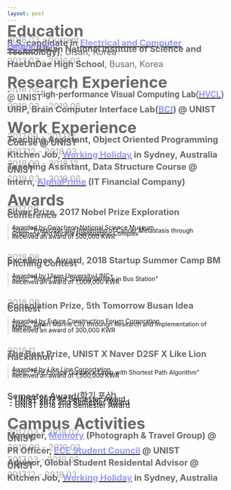 ```yaml
---
layout: post
---
```

<span style="line-height:50%">
  
<p align="left"><strong><span style="color: #696969;"><span style="font-size: 36px;">Education</span></span></strong></p>
<p align="left"><span style="color: #a9a9a9;"><span style="font-size: 20px;">2016.03 -&nbsp;Current</span></span><br /> <span style="font-size: 20px;"><span style="color: #696969;"><strong>B.S. candidate in</strong></span><span style="color: #a9a9a9;">&nbsp;</span><strong><a href="http://ece.unist.ac.kr/"><span style="color: #9999ff;">Electrical and Computer Engineering</span></a><span style="color: #9999ff;">&nbsp;</span></strong></span><br /> <span style="font-size: 20px;"><strong><a href="http://unist.ac.kr"><span style="color: #9999ff;">UNIST</span></a></strong><span style="color: #9999ff;"><strong>&nbsp;</strong></span><span style="color: #696969;"><strong>(Ulsan National Institute of Science and Technology)</strong>, Ulsan, Korea</span></span></p>
<p align="left"><span style="color: #a9a9a9;"><span style="font-size: 20px;">2013.03 -&nbsp;2016.02</span></span><br /> <span style="color: #696969;"><span style="font-size: 20px;"><strong>HaeUnDae High School</strong>, Busan, Korea</span></span></p>
<p align="left">&nbsp;</p>
<p align="left"><span style="color: #696969;"><span style="font-size: 36px;"><strong>Research Experience</strong></span></span></p>
<p align="left"><span style="color: #a9a9a9;"><span style="font-size: 20px;">2016.06&nbsp;- 2016.12</span></span><br /> <span style="font-size: 20px;"><strong><span style="color: #696969;">Intern,&nbsp;</span><span style="font-family: Roboto, 'Helvetica Neue', sans-serif; text-align: justify; background-color: #ffffff;"><span style="color: #696969;">High-performance Visual Computing Lab(</span><a href="http://hvcl.unist.ac.kr/"><span style="color: #9999ff;">HVCL</span></a><span style="color: #696969;">) @ UNIST</span></span></strong><span style="color: #696969;">&nbsp;</span></span></p>
<p align="left"><span style="color: #a9a9a9;"><span style="font-size: 20px;">2019.03&nbsp;- 2019.06</span></span><br /> <span style="font-size: 20px;"><span style="color: #696969;"><strong>UIRP, Brain Computer Interface Lab(</strong></span><strong><a href="http://bci.unist.ac.kr/"><span style="color: #9999ff;">BCI</span></a><span style="color: #696969;">) @ UNIST</span></strong></span></p>
<p align="left">&nbsp;</p>
<p align="left"><strong><span style="color: #696969;"><span style="font-size: 36px;">Work Experience</span></span></strong></p>
<p align="left"><span style="color: #a9a9a9;"><span style="font-size: 20px;">2017.09&nbsp;- 2017.12</span></span><br /> <span style="font-size: 20px;"><strong><span style="color: #696969;">Teaching Assistant, Object Oriented Programming Course @ UNIST</span></strong></span></p>
<p align="left"><span style="color: #a9a9a9;"><span style="font-size: 20px;">2017.12&nbsp;- 2018.03</span></span><br /> <span style="font-size: 20px;"><strong><span style="color: #696969;">Kitchen Job, </span><a href="http://whic.mofa.go.kr/eng/"><span style="color: #9999ff;">Working Holiday</span></a></strong></span><span style="font-size: 20px;"><strong><span style="color: #9999ff;">&nbsp;</span><span style="color: #696969;">in Sydney, Australia</span></strong></span></p>
<p align="left"><span style="font-size: 20px; color: #a9a9a9;">2018.09&nbsp;- 2018.12</span><br /> <span style="font-size: 20px;"><strong><span style="color: #696969;">Teaching Assistant, Data Structure Course&nbsp;</span></strong></span><span style="font-size: 20px;"><strong><span style="color: #696969;">@ UNIST</span></strong></span></p>
<p align="left"><span style="color: #a9a9a9;"><span style="font-size: 20px;">2019.03 - 2019.06</span></span><br /> <span style="font-size: 20px;"><strong><span style="color: #696969;">Intern,</span><span style="color: #808080;">&nbsp;</span><a href="http://alphaprime.co.kr"><span style="color: #9999ff;">AlphaPrime</span></a><span style="color: #696969;">&nbsp;(IT Financial&nbsp;Company)</span></strong></span></p>
<p align="left">&nbsp;</p>
<p align="left"><strong><span style="color: #696969;"><span style="font-size: 36px;">Awards</span></span></strong></p>
<p align="left"><span style="color: #a9a9a9;"><span style="font-size: 20px;">2017.09</span></span><br /> <span style="color: #696969;"><span style="font-size: 20px;"><strong>Silver Prize, 2017 Nobel Prize Exploration Conference</strong></span></span></p>
<p style="border-left: 0.3em solid #EAEAEA; padding: 0.5em;">Awarded by Gwacheon National Science Museum<br /> Topic: "Prediction and Prevention of Cancer Metastasis&nbsp;through Graphene and Micelle&nbsp;Haemostatic Complex"&nbsp;<br /> Received an award of 500,000 KWR</p>
<p>&nbsp;</p>
<p align="left"><span style="color: #a9a9a9;"><span style="font-size: 20px;">2018.08</span></span><br /> <span style="color: #696969;"><span style="font-size: 20px;"><strong>Excellence Award, 2018 Startup Summer Camp BM Pitching Contest</strong></span></span></p>
<p style="border-left: 0.3em solid #EAEAEA; padding: 0.5em;">Awarded by Ulsan University LINC+<br /> Topic: "Power Bank Sharing Service in Bus Station"<br /> Received an award of 1,000,000 KWR</p>
<p>&nbsp;</p>
<p align="left"><span style="color: #a9a9a9;"><span style="font-size: 20px;">2018.09</span></span><br /> <span style="color: #696969;"><span style="font-size: 20px;"><strong>Consolation Prize,&nbsp;5th Tomorrow Busan Idea Contest</strong></span></span></p>
<p style="border-left: 0.3em solid #EAEAEA; padding: 0.5em;">Awarded by Future Construction Forum Corporation<br /> Topic: "Smart Marine City throungh Research and Implementation of Marine IoT"<br /> Received an award of 300,000 KWR</p>
<p>&nbsp;</p>
<p align="left"><span style="color: #a9a9a9;"><span style="font-size: 20px;">2018.11</span></span><br /> <span style="color: #696969;"><span style="font-size: 20px;"><strong>The Best&nbsp;Prize, UNIST X Naver D2SF X Like Lion Hackathon</strong></span></span></p>
<p style="border-left: 0.3em solid #EAEAEA; padding: 0.5em;">Awarded by Like Lion Corportation<br /> Topic: "Fire Escape Guidance Lamp with Shortest Path&nbsp;Algorithm"<br /> Received an award of 1,500,000 KWR</p>
<p>&nbsp;</p>
<p><span style="color: #696969;"><span style="font-size: 20px;"><strong>Semester Award(학기 포상)</strong></span></span><br /> <span style="font-size: 17px;">&nbsp;-&nbsp;UNIST 2017 1st&nbsp;Semester Award</span><br /> <span style="font-size: 17px;">&nbsp;-&nbsp;UNIST 2017&nbsp;2nd Semester Award<br /> &nbsp;-&nbsp;UNIST 2018&nbsp;2nd Semester Award</span></p>
<p>&nbsp;</p>
<p align="left"><strong><span style="color: #696969;"><span style="font-size: 36px;">Campus Activities</span></span></strong></p>
<p align="left"><span style="color: #a9a9a9;"><span style="font-size: 20px;">2017.03&nbsp;- 2018.02</span></span><br /> <span style="font-size: 20px;"><strong><span style="color: #696969;">Manager, </span><a style="color: #9999ff;" href="https://www.facebook.com/groups/326115774135063/">Memory</a><span style="color: #808080;">&nbsp;</span><span style="color: #696969;">(Photograph &amp; Travel Group) @ UNIST</span></strong></span></p>
<p align="left"><span style="color: #a9a9a9;"><span style="font-size: 20px;">2018.09&nbsp;- 2019.02</span></span><br /> <span style="font-size: 20px;"><strong><span style="color: #696969;">PR Officer, </span><a href="https://www.facebook.com/UnistECE/"><span style="color: #9999ff;">ECE Student Council</span></a><span style="color: #a9a9a9;">&nbsp;</span><span style="color: #696969;">@ UNIST</span></strong></span></p>
<p align="left"><span style="color: #a9a9a9;"><span style="font-size: 20px;">2017.03&nbsp;- 2019.02</span></span><br /> <span style="color: #696969;"><span style="font-size: 20px;"><strong>Advisor, Global Student Residental Advisor @ UNIST</strong></span></span></p>
<p><span style="color: #a9a9a9;"><span style="font-size: 20px;">2017.12&nbsp;- 2018.03</span></span><br /> <span style="font-size: 20px;"><strong><span style="color: #696969;">Kitchen Job,&nbsp;</span><a href="http://whic.mofa.go.kr/eng/"><span style="color: #9999ff;">Working Holiday</span></a></strong></span><span style="font-size: 20px;"><strong><span style="color: #9999ff;">&nbsp;</span><span style="color: #696969;">in Sydney, Australia</span></strong></span></p>
<p>&nbsp;</p>
</span>
